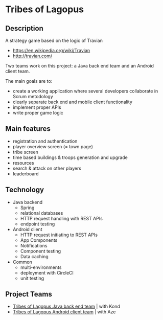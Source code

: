 # Tribes of Lagopus

## Description

A strategy game based on the logic of Travian
- https://en.wikipedia.org/wiki/Travian
- http://travian.com/

Two teams work on this project: a Java back end team and an Android client team.


The main goals are to:
- create a working application where several developers collaborate in Scrum metodology
- clearly separate back end and mobile client functionality
- implement proper APIs
- write proper game logic


## Main features

- registration and authentication
- player overview screen (= town page)
- tribe screen
- time based buildings & troops generation and upgrade
- resources
- search & attack on other players
- leaderboard


## Technology

- Java backend
	- Spring
	- relational databases
	- HTTP request handling with REST APIs
	- endpoint testing
- Android client
	- HTTP request initiating to REST APIs
  - App Components
  - Notifications
  - Component testing
  - Data caching
- Common
	- multi-environments
	- deployment with CircleCI
	- unit testing

## Project Teams
 
 - [Tribes of Lagopus Java back end team]() | with Kond
 - [Tribes of Lagopus Android client team]() | with Aze
